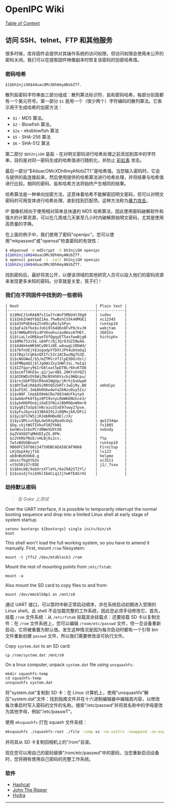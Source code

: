 # OpenIPC Wiki
[Table of Content](../README.md)

访问 SSH、telnet、FTP 和其他服务 
---------------------------------------------

很多时候，库存固件会提供对其操作系统的访问权限，但访问权限会使用未公开的密码关闭。我们可以在提取固件映像副本时恢复该密码的加密哈希值。

### 密码哈希

```console
$1$bh2njiGH$4duacOMcXDh6myANzbZTf.
```

散列盐密码字符串由三部分组成：散列算法标识符、盐和密码哈希，每部分前面都有一个美元符号。第一部分 `$1` 是用一个（很少两个）字符编码的散列算法。它表示用于生成哈希的加密方法：

- `$1` - MD5 算法。
- `$2` - Blowfish 算法。
- `$2a` - eksblowfish 算法
- `$5` - SHA-256 算法
- `$6` - SHA-512 算法

第二部分 `$bh2njiGH` 是盐 - 在对明文密码进行哈希处理之前添加到其中的字符串，目的是对同一密码生成的哈希值进行随机化，并防止 [彩虹表][1] 攻击。

最后一部分"$4duacOMcXDh6myANzbZTf."是哈希值。当您输入密码时，它会与提供的盐连接起来，然后使用提供的哈希算法进行哈希处理，并将结果与​​哈希值进行比较。相同的密码、盐和哈希方法将始终产生相同的结果。

哈希算法是一种单向加密方法，这意味着哈希不能解密回明文密码，但可以对明文密码的可用变体进行哈希处理，直到找到匹配项。这种方法称为[暴力攻击][2]。

IP 摄像机倾向于使用相对简单且快速的 MD5 哈希算法，因此使用密码破解软件和强大的计算资源，可以在几周或几天甚至几小时内破解原始明文密码，尤其是使用高质量的字典。

在上面的例子中，我们使用了密码"openipc"。您可以使用"mkpasswd"或"openssl"检查密码的有效性：

```bash
$ mkpasswd -m md5crypt -S bh2njiGH openipc
$1$bh2njiGH$4duacOMcXDh6myANzbZTf.
$ openssl passwd -1 -salt bh2njiGH openipc
$1$bh2njiGH$4duacOMcXDh6myANzbZTf.
```

找到密码后，最好将其公开，以便该领域的其他研究人员可以投入他们的密码资源来发现更多未知的密码。分享就是关爱，孩子们！

### 我们在不同固件中找到的一些密码

```
| Hash                                  | Plain text |
|---------------------------------------|------------|
| $1$MoCJ1nRA$NfsI1wlYcWoF5MbU4t3Og0    | ivdev      |
| $1$ZebZnWdY$QZ1Aa.7hwBshCS5k40MUE1    | xc12345    |
| $1$d3VPdE0x$Ztn09cyReJy5Pyn           | runtop10   |
| $1$qFa2kfke$vJob19l64Q6n8FvP8/kvJ0    | wabjtam    |
| $1$rHWQwR5V$i4FVDvwhuzau8msvAfHEt.    | 2601hx     |
| $1$tiaLlxGM$byeTUfQgqyET5asfwwNjg0    | hichiphx   |
| $1$0Me7S3z5$.uQ4Pr/QjJQ/0JUZI0w4m.    |            |
| $1$4dAkkeWK$HCy0K1z8E.wAuwgLV8bWd/    |            |
| $1$7bfnUEjV$3ogadpYTDXtJPV4ubVaGq1    |            |
| $1$7BqzlCqK$nQXIfc53c1ACEwzNg7G3D.    |            |
| $1$cNGGWwI/$5/mZTMlcVfJlpE5DGrdsl/    |            |
| $1$FMNq4QIj$lJg6WzZxy1HWl3sL.YwIq1    |            |
| $1$IZfqary9$IrG6loat5pDTBLr6ksKTD0    |            |
| $1$ocmTTAhE$v.q2/jwr4BS.20KYshYQZ1    |            |
| $1$OIKWDzOV$WjZNcNtHSKVscbi9WQcpu/    |            |
| $1$rnjbbPTD$tR9oAIWgUp/jRrhjDuUwp0    |            |
| $1$RYIwEiRA$d5iRRVQ5ZeRTrJwGjRy.B0    | xmhdipc    |
| $1$uF5XC.Im$8k0Gkw4wYaZkNzuOuySIx/    |            |
| $1$vN9F.lHa$E09mbCRo70834AUfkytpX     |            |
| $1$wbAnPk8f$yz0PI9vnyLRmWbENUnce3/    |            |
| $1$ybdHbPDn$ii9aEIFNiolBbM9QxW9mr0    |            |
| $1$yq01TaSp$lkN/azu3IxE97owy27pve.    |            |
| $1$yFuJ6yns$33Bk0I91Ji0QMujkR/DPi1    |            |
| $1$yi$FS7W5j1RJmbRHDe0El/zX/          |            |
| $1$yi$MiivC6pLdwS0zp0pa0cUq1          | qw1234qw   |
| $Dg.cUjtWGTIVkuFS0ZYbN1               | fx1805     |
| $enWsv2cbxPCrd0WeXUXtX0               | nobody     |
| $qZV4X6DTqMHUDIyZG.8PH.               |            |
| $z2VkRbfNoE/xHLBj8i2cv.               | ftp        |
| 7wtxBdUGBnuoY                         | runtop10   |
| 9B60FC59706134759DBCAEA58CAF9068      | Fireitup   |
| LHjQopX4yjf1Q                         | ls123      |
| ab8nBoH3mb8.g                         | helpme     |
| absxcfbgXtb3o                         | xc3511     |
| xt5USRjG7rEDE                         | j1/_7sxw   |
| $1$EmcmB/9a$UrsXTlmYL/6eZ9A2ST2Yl/    |            |
| $1$soidjfoi$9klIbmCLq2JjYwKfEA5rH1    |            |
```

### 劫持默认密码
> _在 Goke 上测试_

Over the UART interface, it is possible to temporarily interrupt the normal
booting sequence and drop into a limited Linux shell at early stage of
system startup.
```
setenv bootargs ${bootargs} single init=/bin/sh
boot
```
This shell won't load the full working system, so you have to amend it manually.
First, mount `/rom` filesystem:
```
mount -t jffs2 /dev/mtdblock3 /rom
```
Mount the rest of mounting points from `/etc/fstab`:
```
mount -a
```
Also mount the SD card to copy files to and from:
```
mount /dev/mmcblk0p1 on /mnt/s0
```
通过 UART 接口，可以暂时中断正常启动顺序，并在系统启动初期进入受限的 Linux shell。此 shell 不会加载完整的工作系统，因此您必须手动修改它。首先，挂载 `/rom` 文件系统：从 `/etc/fstab` 挂载其余挂载点：还要挂载 SD 卡以复制文件：在 `/rom` 文件系统上，您可以编辑 `/room/etc/passwd` 文件，但一旦设备重新启动，它将被重置为默认值。发生这种情况是因为每次启动时都有一个引导 bin 文件重新创建 `passwd` 文件，所以我们需要修改该可执行文件。

Copy `system.dat` to an SD card:
```
cp /rom/system.dat /mnt/s0
```
On a linux computer, unpack `system.dat` file using `unsquashfs`:
```
mkdir squashfs-temp
cd squashfs-temp
unsquashfs system.dat
```
将"system.dat"复制到 SD 卡：在 Linux 计算机上，使用"unsquashfs"解压"system.dat"文件：找到指南文件并在十六进制编辑器中编辑其内容，以修改每次重启时写入密码的文件的名称。搜索"/etc/passwd"并将其名称中的字母更改为其他字母，例如"/etc/passwT"。

使用 `mksquashfs` 打包 squash 文件系统：

```bash
mksquashfs ./squashfs-root ./file -comp xz -no-xattrs -noappend -no-exports -all-root -quiet -b 131072
```
并将其从 SD 卡复制回相机上的"/rom"目录。

现在您可以用自己的密码替换"/rom/etc/passwd"中的密码，当您重新启动设备时，您将拥有使用自己密码的完整工作系统。


### 软件

- [Hashcat](https://hashcat.net/)
- [John The Ripper](https://www.openwall.com/john/)
- [Hydra](https://github.com/vanhauser-thc/thc-hydra)

[1]: https://en.wikipedia.org/wiki/Rainbow_table
[2]: https://en.wikipedia.org/wiki/Brute-force_attack


-------------------------------------------------- -

